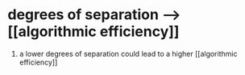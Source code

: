 # degrees of separation --> [[algorithmic efficiency]]
1. a lower degrees of separation could lead to a higher [[algorithmic efficiency]]